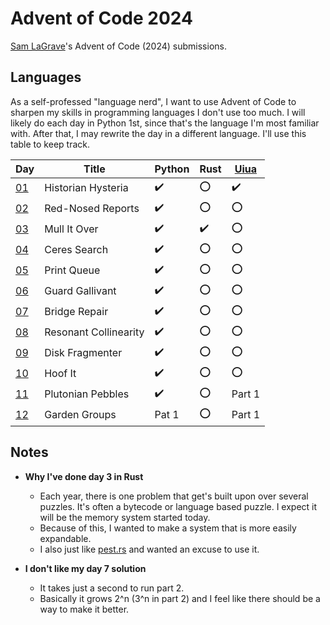 # Advent of Code 2024

[Sam LaGrave](https://samlagrave.com/)'s Advent of Code (2024) submissions.

## Languages

As a self-professed "language nerd", I want to use Advent of Code to sharpen my skills in programming languages I don't use too much. I will likely do each day in Python 1st, since that's the language I'm most familiar with. After that, I may rewrite the day in a different language. I'll use this table to keep track.

| Day             | Title                 | Python              | Rust               | [Uiua](https://www.uiua.org) |
| --------------- | --------------------- | ------------------- | ------------------ | ---------------------------- |
| [01](./day01/)  | Historian Hysteria    | :heavy_check_mark:  | :o:                | :heavy_check_mark:           |
| [02](./day02/)  | Red-Nosed Reports     | :heavy_check_mark:  | :o:                | :o:                          |
| [03](./day03/)  | Mull It Over          | :heavy_check_mark:  | :heavy_check_mark: | :o:                          |
| [04](./day04/)  | Ceres Search          | :heavy_check_mark:  | :o:                | :o:                          |
| [05](./day05/)  | Print Queue           | :heavy_check_mark:  | :o:                | :o:                          |
| [06](./day06/)  | Guard Gallivant       | :heavy_check_mark:  | :o:                | :o:                          |
| [07](./day07/)  | Bridge Repair         | :heavy_check_mark:  | :o:                | :o:                          |
| [08](./day08/)  | Resonant Collinearity | :heavy_check_mark:  | :o:                | :o:                          |
| [09](./day09/)  | Disk Fragmenter       | :heavy_check_mark:  | :o:                | :o:                          |
| [10](./day10/)  | Hoof It               | :heavy_check_mark:  | :o:                | :o:                          |
| [11](./day11/)  | Plutonian Pebbles     | :heavy_check_mark:  | :o:                | Part 1                       |
| [12](./day12/)  | Garden Groups         | Pat 1               | :o:                | Part 1                       |

## Notes

- **Why I've done day 3 in Rust**
  - Each year, there is one problem that get's built upon over several puzzles. It's often a bytecode or language based puzzle. I expect it will be the memory system started today.
  - Because of this, I wanted to make a system that is more easily expandable.
  - I also just like [pest.rs](https://pest.rs) and wanted an excuse to use it.

- **I don't like my day 7 solution**
  - It takes just a second to run part 2.
  - Basically it grows 2^n (3^n in part 2) and I feel like there should be a way to make it better.
